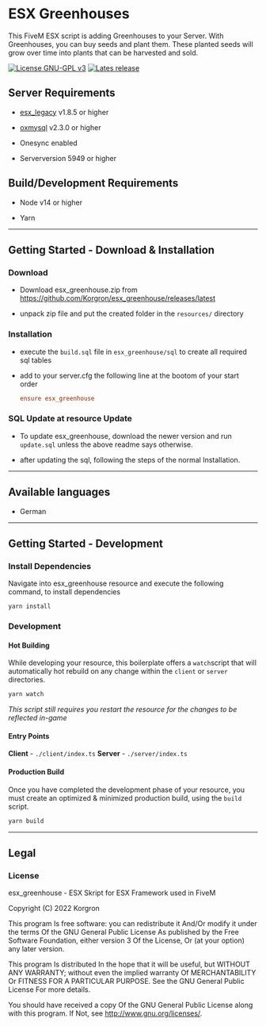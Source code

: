 # ESX Greenhouses

This FiveM ESX script is adding Greenhouses to your Server.
With Greenhouses, you can buy seeds and plant them. These planted seeds will grow over time into plants that can be harvested and sold.

[![License GNU-GPL v3](https://img.shields.io/github/license/Korgron/esx_greenhouse?style=for-the-badge)](https://github.com/Korgron/esx_greenhouse/blob/main/LICENSE "License")
[![Lates release](https://img.shields.io/github/v/release/Korgron/esx_greenhouse?style=for-the-badge)](https://github.com/Korgron/esx_greenhouse/releases/latest)

## Server Requirements

- [esx_legacy](https://github.com/esx-framework/esx-legacy/releases/latest)  v1.8.5 or higher

- [oxmysql](https://github.com/overextended/oxmysql/releases/latest) v2.3.0 or higher

- Onesync enabled

- Serverversion 5949 or higher

## Build/Development Requirements

- Node v14 or higher

- Yarn

---

## Getting Started - Download & Installation

### Download

* Download esx_greenhouse.zip from https://github.com/Korgron/esx_greenhouse/releases/latest

* unpack zip file and put the created folder in the `resources/` directory

### Installation

- execute the `build.sql` file in `esx_greenhouse/sql` to create all required sql tables

- add to your server.cfg the following line at the bootom of your start order
  
  ```cfg
  ensure esx_greenhouse
  ```

### SQL Update at resource Update

- To update esx_greenhouse, download the newer version and run `update.sql` unless the above readme says otherwise.

- after updating the sql, following the steps of the normal Installation.

---

## Available languages

- German

---

## Getting Started - Development

### Install Dependencies

Navigate into esx_greenhouse resource and execute the following command, to install dependencies

```batch
yarn install
```

### Development

#### Hot Building

While developing your resource, this boilerplate offers 
a `watch`script that will automatically hot rebuild on any
change within the `client` or `server` directories.

```sh
yarn watch
```

*This script still requires you restart the resource for the
changes to be reflected in-game*

#### Entry Points

**Client** - `./client/index.ts`
**Server** - `./server/index.ts`

#### Production Build

Once you have completed the development phase of your resource,
you must create an optimized & minimized production build, using
the `build` script.

```sh
yarn build
```



---

## Legal

### License

esx_greenhouse - ESX Skript for ESX Framework used in FiveM

Copyright (C) 2022 Korgron

This program Is free software: you can redistribute it And/Or modify it under the terms Of the GNU General Public License As published by the Free Software Foundation, either version 3 Of the License, Or (at your option) any later version.


This program Is distributed In the hope that it will be useful, but WITHOUT ANY WARRANTY; without even the implied warranty Of MERCHANTABILITY Or FITNESS FOR A PARTICULAR PURPOSE. See the GNU General Public License For more details.


You should have received a copy Of the GNU General Public License along with this program. If Not, see http://www.gnu.org/licenses/.
